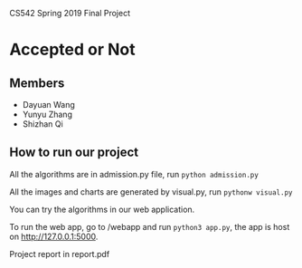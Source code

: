 CS542 Spring 2019 Final Project

Accepted or Not
======

## Members

 * Dayuan Wang
 * Yunyu Zhang
 * Shizhan Qi

## How to run our project 

All the algorithms are in admission.py file, run `python admission.py`

All the images and charts are generated by visual.py, run `pythonw visual.py`

You can try the algorithms in our web application.

To run the web app, go to /webapp and run `python3 app.py`, the app is host on http://127.0.0.1:5000.

Project report in report.pdf 

